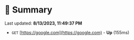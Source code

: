# 📖 Summary
Last updated: **8/13/2023, 11:49:37 PM**

- `GET` [https://google.com](https://google.com) - **Up** (155ms)
